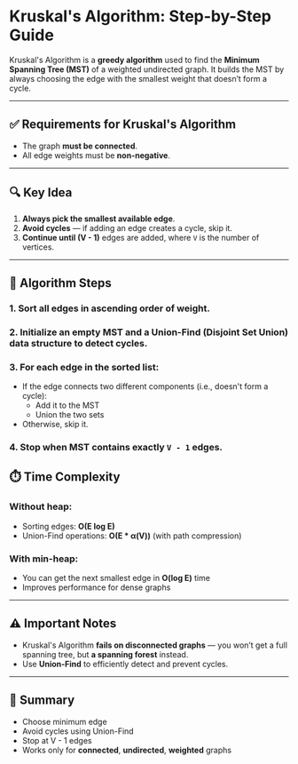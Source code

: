 # Kruskal's Algorithm: Step-by-Step Guide

Kruskal's Algorithm is a **greedy algorithm** used to find the **Minimum Spanning Tree (MST)** of a weighted undirected graph. It builds the MST by always choosing the edge with the smallest weight that doesn’t form a cycle.

---

## ✅ Requirements for Kruskal's Algorithm
- The graph **must be connected**.
- All edge weights must be **non-negative**.

---

## 🔍 Key Idea
1. **Always pick the smallest available edge**.
2. **Avoid cycles** — if adding an edge creates a cycle, skip it.
3. **Continue until (V - 1)** edges are added, where `V` is the number of vertices.

---

## 🧮 Algorithm Steps

### 1. **Sort all edges** in ascending order of weight.

### 2. Initialize an empty MST and a **Union-Find (Disjoint Set Union)** data structure to detect cycles.

### 3. For each edge in the sorted list:
   - If the edge connects two different components (i.e., doesn't form a cycle):
     - Add it to the MST
     - Union the two sets
   - Otherwise, skip it.

### 4. Stop when MST contains exactly `V - 1` edges.

## ⏱️ Time Complexity

### Without heap:
- Sorting edges: **O(E log E)**
- Union-Find operations: **O(E * α(V))** (with path compression)

### With min-heap:
- You can get the next smallest edge in **O(log E)** time
- Improves performance for dense graphs

---

## ⚠️ Important Notes

- Kruskal's Algorithm **fails on disconnected graphs** — you won’t get a full spanning tree, but **a spanning forest** instead.
- Use **Union-Find** to efficiently detect and prevent cycles.

---

## 📌 Summary
- Choose minimum edge
- Avoid cycles using Union-Find
- Stop at V - 1 edges
- Works only for **connected**, **undirected**, **weighted** graphs
